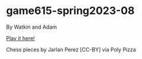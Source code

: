 # game615-spring2023-08

By Watkin and Adam

[Play it here!](https://watkinhj.github.io/game615-spring2023-08/exercise08/play/)
 
Chess pieces by Jarlan Perez [CC-BY] via Poly Pizza
